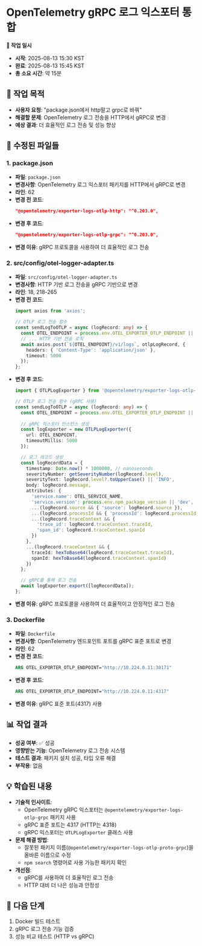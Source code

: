 # OpenTelemetry gRPC 로그 익스포터 통합

**📅 작업 일시**
- **시작**: 2025-08-13 15:30 KST
- **완료**: 2025-08-13 15:45 KST
- **총 소요 시간**: 약 15분

## 🎯 작업 목적
- **사용자 요청**: "package.json에서 http말고 grpc로 바꿔"
- **해결할 문제**: OpenTelemetry 로그 전송을 HTTP에서 gRPC로 변경
- **예상 결과**: 더 효율적인 로그 전송 및 성능 향상

## 🔧 수정된 파일들

### 1. package.json
- **파일**: `package.json`
- **변경사항**: OpenTelemetry 로그 익스포터 패키지를 HTTP에서 gRPC로 변경
- **라인**: 62
- **변경 전 코드**:
  ```json
  "@opentelemetry/exporter-logs-otlp-http": "^0.203.0",
  ```
- **변경 후 코드**:
  ```json
  "@opentelemetry/exporter-logs-otlp-grpc": "^0.203.0",
  ```
- **변경 이유**: gRPC 프로토콜을 사용하여 더 효율적인 로그 전송

### 2. src/config/otel-logger-adapter.ts
- **파일**: `src/config/otel-logger-adapter.ts`
- **변경사항**: HTTP 기반 로그 전송을 gRPC 기반으로 변경
- **라인**: 18, 218-265
- **변경 전 코드**:
  ```typescript
  import axios from 'axios';
  
  // OTLP 로그 전송 함수
  const sendLogToOTLP = async (logRecord: any) => {
    const OTEL_ENDPOINT = process.env.OTEL_EXPORTER_OTLP_ENDPOINT || 'http://localhost:4318';
    // ... HTTP 기반 전송 로직
    await axios.post(`${OTEL_ENDPOINT}/v1/logs`, otlpLogRecord, {
      headers: { 'Content-Type': 'application/json' },
      timeout: 5000
    });
  };
  ```
- **변경 후 코드**:
  ```typescript
  import { OTLPLogExporter } from '@opentelemetry/exporter-logs-otlp-grpc';
  
  // OTLP 로그 전송 함수 (gRPC 사용)
  const sendLogToOTLP = async (logRecord: any) => {
    const OTEL_ENDPOINT = process.env.OTEL_EXPORTER_OTLP_ENDPOINT || 'http://localhost:4317';
    
    // gRPC 익스포터 인스턴스 생성
    const logExporter = new OTLPLogExporter({
      url: OTEL_ENDPOINT,
      timeoutMillis: 5000
    });

    // 로그 레코드 생성
    const logRecordData = {
      timestamp: Date.now() * 1000000, // nanoseconds
      severityNumber: getSeverityNumber(logRecord.level),
      severityText: logRecord.level?.toUpperCase() || 'INFO',
      body: logRecord.message,
      attributes: {
        'service.name': OTEL_SERVICE_NAME,
        'service.version': process.env.npm_package_version || 'dev',
        ...(logRecord.source && { 'source': logRecord.source }),
        ...(logRecord.processId && { 'processId': logRecord.processId }),
        ...(logRecord.traceContext && {
          'trace_id': logRecord.traceContext.traceId,
          'span_id': logRecord.traceContext.spanId
        })
      },
      ...(logRecord.traceContext && {
        traceId: hexToBase64(logRecord.traceContext.traceId),
        spanId: hexToBase64(logRecord.traceContext.spanId)
      })
    };

    // gRPC를 통해 로그 전송
    await logExporter.export([logRecordData]);
  };
  ```
- **변경 이유**: gRPC 프로토콜을 사용하여 더 효율적이고 안정적인 로그 전송

### 3. Dockerfile
- **파일**: `Dockerfile`
- **변경사항**: OpenTelemetry 엔드포인트 포트를 gRPC 표준 포트로 변경
- **라인**: 62
- **변경 전 코드**:
  ```dockerfile
  ARG OTEL_EXPORTER_OTLP_ENDPOINT="http://10.224.0.11:30171"
  ```
- **변경 후 코드**:
  ```dockerfile
  ARG OTEL_EXPORTER_OTLP_ENDPOINT="http://10.224.0.11:4317"
  ```
- **변경 이유**: gRPC 표준 포트(4317) 사용

## 📊 작업 결과
- **성공 여부**: ✅ 성공
- **영향받는 기능**: OpenTelemetry 로그 전송 시스템
- **테스트 결과**: 패키지 설치 성공, 타입 오류 해결
- **부작용**: 없음

## 💡 학습된 내용
- **기술적 인사이트**: 
  - OpenTelemetry gRPC 익스포터는 `@opentelemetry/exporter-logs-otlp-grpc` 패키지 사용
  - gRPC 표준 포트는 4317 (HTTP는 4318)
  - gRPC 익스포터는 `OTLPLogExporter` 클래스 사용
- **문제 해결 방법**: 
  - 잘못된 패키지 이름(`@opentelemetry/exporter-logs-otlp-proto-grpc`)을 올바른 이름으로 수정
  - `npm search` 명령어로 사용 가능한 패키지 확인
- **개선점**: 
  - gRPC를 사용하여 더 효율적인 로그 전송
  - HTTP 대비 더 나은 성능과 안정성

## 🔄 다음 단계
1. Docker 빌드 테스트
2. gRPC 로그 전송 기능 검증
3. 성능 비교 테스트 (HTTP vs gRPC)
